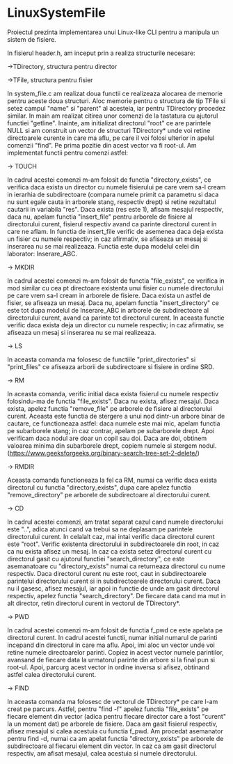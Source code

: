 # LinuxSystemFile
Proiectul prezinta implementarea unui Linux-like CLI pentru a manipula
un sistem de fisiere.

In fisierul header.h, am inceput prin a realiza structurile necesare:

->TDirectory, structura pentru director

->TFile, structura pentru fisier

In system_file.c am realizat doua functii ce realizeaza alocarea de memorie pentru
aceste doua structuri. Aloc memorie pentru o structura de tip TFile si setez
campul "name" si "parent" al acesteia, iar pentru TDirectory procedez similar.
In main am realizat citirea unor comenzi de la tastatura cu ajutorul functiei
"getline". Inainte, am initializat directorul "root" ce are parintele NULL si
am construit un vector de structuri TDirectory* unde voi retine directoarele
curente in care ma aflu, pe care il voi folosi ulterior in apelul comenzii "find".
Pe prima pozitie din acest vector va fi root-ul. 
Am implementat functii pentru comenzi astfel:

-> TOUCH

In cadrul acestei comenzi m-am folosit de functia "directory_exists", ce verifica
daca exista un director cu numele fisierului pe care vrem sa-l cream in ierarhia
de subdirectoare (compara numele primit ca parametru si daca nu sunt egale cauta
in arborele stang, respectiv drept) si retine rezultatul cautarii in variabila
"res". Daca exista (res este 1), afisam mesajul respectiv, daca nu, apelam functia
"insert_file" pentru arborele de fisiere al directorului curent, fisierul respectiv
avand ca parinte directorul curent in care ne aflam. In functia de insert_file
verific de asemenea daca deja exista un fisier cu numele respectiv; in caz
afirmativ, se afiseaza un mesaj si inserarea nu se mai realizeaza.
Functia este dupa modelul celei din laborator: Inserare_ABC.

-> MKDIR

In cadrul acestei comenzi m-am folosit de functia "file_exists", ce verifica in
mod similar cu cea pt directoare existenta unui fisier cu numele directorului
pe care vrem sa-l cream in arborele de fisiere. Daca exista un astfel de fisier,
se afiseaza un mesaj. Daca nu, apelam functia "insert_directory" ce este tot
dupa modelul de Inserare_ABC in arborele de subdirectoare al directorului curent,
avand ca parinte tot directorul curent. In aceasta functie verific daca exista
deja un director cu numele respectiv; in caz afirmativ, se afiseaza un mesaj
si inserarea nu se mai realizeaza.

-> LS

In aceasta comanda ma folosesc de functiile "print_directories" si "print_files"
ce afiseaza arborii de subdirectoare si fisiere in ordine SRD.

-> RM

In aceasta comanda, verific initial daca exista fisierul cu numele respectiv
folosindu-ma de functia "file_exists". Daca nu exista, afisez mesajul. Daca exista,
apelez functia "remove_file" pe arborele de fisiere al directorului curent.
Aceasta este functia de stergere a unui nod dintr-un arbore binar de cautare, ce
functioneaza astfel: daca numele este mai mic, apelam functia pe subarborele
stang; in caz contrar, apelam pe subarborele drept. Apoi verificam daca nodul
are doar un copil sau doi. Daca are doi, obtinem valoarea minima din subarborele
drept, copiem numele si stergem nodul.
(https://www.geeksforgeeks.org/binary-search-tree-set-2-delete/)

-> RMDIR

Aceasta comanda functioneaza la fel ca RM, numai ca verific daca exista directorul
cu functia "directory_exists", dupa care apelez functia "remove_directory" pe
arborele de subdirectoare al directorului curent.

-> CD

In cadrul acestei comenzi, am tratat separat cazul cand numele directorului este
"..", adica atunci cand va trebui sa ne deplasam pe parintele directorului curent.
In celalalt caz, mai intai verific daca directorul curent este "root". Verific
existenta directorului in subdirectoarele din root, in caz ca nu exista afisez
un mesaj. In caz ca exista setez directorul curent cu directorul gasit cu ajutorul
functiei "search_directory", ce este asemanatoare cu "directory_exists" numai ca
returneaza directorul cu nume respectiv. Daca directorul curent nu este root,
caut in subdirectoarele parintelui directorului curent si in subdirectoarele
directorului curent. Daca nu il gasesc, afisez mesajul, iar apoi in functie de
unde am gasit directorul respectiv, apelez functia "search_directory".
De fiecare data cand ma mut in alt director, retin directorul curent in vectorul
de TDirectory*.

-> PWD

In cadrul acestei comenzi m-am folosit de functia f_pwd ce este apelata pe
directorul curent. In cadrul acestei functii, numar initial numarul de parinti
incepand din directorul in care ma aflu. Apoi, imi aloc un vector unde voi 
retine numele directoarelor parinti. Copiez in acest vector numele parintilor,
avansand de fiecare data la urmatorul parinte din arbore si la final pun si
root-ul. Apoi, parcurg acest vector in ordine inversa si afisez, obtinand astfel
calea directorului curent.

-> FIND

In aceasta comanda ma folosesc de vectorul de TDirectory* pe care l-am creat
pe parcurs. Astfel, pentru "find -f" apelez functia "file_exists" pe fiecare
element din vector (adica pentru fiecare director care a fost "curent" la un
moment dat) pe arborele de fisiere. Daca am gasit fisierul respectiv, afisez
mesajul si calea acestuia cu functia f_pwd. Am procedat asemanator pentru find
-d, numai ca am apelat functia "directory_exists" pe arborele de subdirectoare
al fiecarui element din vector. In caz ca am gasit directorul respectiv, am
afisat mesajul, calea acestuia si numele directorului.
